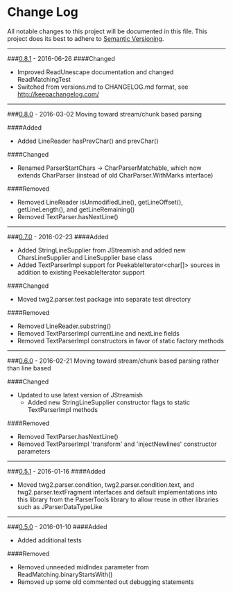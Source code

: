 # Change Log
All notable changes to this project will be documented in this file.
This project does its best to adhere to [Semantic Versioning](http://semver.org/).


--------
###[0.8.1](N/A) - 2016-06-26
####Changed
* Improved ReadUnescape documentation and changed ReadMatchingTest
* Switched from versions.md to CHANGELOG.md format, see http://keepachangelog.com/


--------
###[0.8.0](https://github.com/TeamworkGuy2/JTextParser/commit/30313e409b66854c996c35526076fdfc48199775) - 2016-03-02
Moving toward stream/chunk based parsing

####Added
* Added LineReader hasPrevChar() and prevChar()

####Changed
* Renamed ParserStartChars -> CharParserMatchable, which now extends CharParser (instead of old CharParser.WithMarks interface)

####Removed
* Removed LineReader isUnmodifiedLine(), getLineOffset(), getLineLength(), and getLineRemaining()
* Removed TextParser.hasNextLine()


--------
###[0.7.0](https://github.com/TeamworkGuy2/JTextParser/commit/391997f99f5c4284732417c5bfe44a6430caa072) - 2016-02-23
####Added
* Added StringLineSupplier from JStreamish and added new CharsLineSupplier and LineSupplier base class
* Added TextParserImpl support for PeekableIterator<char[]> sources in addition to existing PeekableIterator<String> support

####Changed
* Moved twg2.parser.test package into separate test directory

####Removed
* Removed LineReader.substring()
* Removed TextParserImpl currentLine and nextLine fields
* Removed TextParserImpl constructors in favor of static factory methods


--------
###[0.6.0](https://github.com/TeamworkGuy2/JTextParser/commit/ce375f75724a7aeae15722fbbd492a5a7530d1d7) - 2016-02-21
Moving toward stream/chunk based parsing rather than line based

####Changed
* Updated to use latest version of JStreamish
  * Added new StringLineSupplier constructor flags to static TextParserImpl methods

####Removed
* Removed TextParser.hasNextLine()
* Removed TextParserImpl 'transform' and 'injectNewlines' constructor parameters


--------
###[0.5.1](https://github.com/TeamworkGuy2/JTextParser/commit/384b85ffa5d606e89173e7cdbe0003487f86d7ed) - 2016-01-16
####Added
* Moved twg2.parser.condition, twg2.parser.condition.text, and twg2.parser.textFragment interfaces and default implementations into this library from the ParserTools library to allow reuse in other libraries such as JParserDataTypeLike


--------
###[0.5.0](https://github.com/TeamworkGuy2/JTextParser/commit/caf97ef82556fbd36f978a74af53d82ae7a6161a) - 2016-01-10
####Added
* Added additional tests

####Removed
* Removed unneeded midIndex parameter from ReadMatching.binaryStartsWith()
* Removed up some old commented out debugging statements

